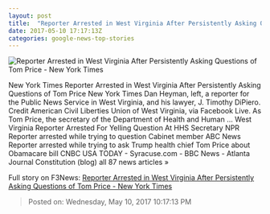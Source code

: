 ```yaml
---
layout: post
title:  "Reporter Arrested in West Virginia After Persistently Asking Questions of Tom Price - New York Times"
date: 2017-05-10 17:17:13Z
categories: google-news-top-stories
---
```


![Reporter Arrested in West Virginia After Persistently Asking Questions of Tom Price - New York Times](https://static01.nyt.com/images/2017/05/10/us/11xp-arrest2/11xp-arrest2-facebookJumbo.png)

New York Times Reporter Arrested in West Virginia After Persistently Asking Questions of Tom Price New York Times Dan Heyman, left, a reporter for the Public News Service in West Virginia, and his lawyer, J. Timothy DiPiero. Credit American Civil Liberties Union of West Virginia, via Facebook Live. As Tom Price, the secretary of the Department of Health and Human ... West Virginia Reporter Arrested For Yelling Question At HHS Secretary NPR Reporter arrested while trying to question Cabinet member ABC News Reporter arrested while trying to ask Trump health chief Tom Price about Obamacare bill CNBC USA TODAY - Syracuse.com - BBC News - Atlanta Journal Constitution (blog) all 87 news articles »


Full story on F3News: [Reporter Arrested in West Virginia After Persistently Asking Questions of Tom Price - New York Times](http://www.f3nws.com/n/JdtQE)

> Posted on: Wednesday, May 10, 2017 10:17:13 PM
